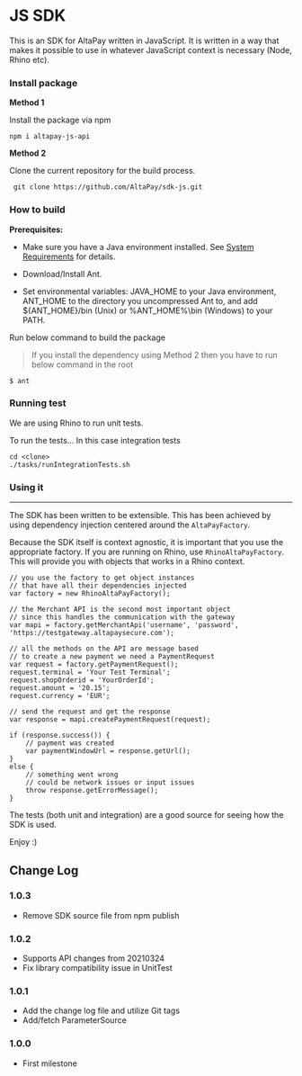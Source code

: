 JS SDK
======

This is an SDK for AltaPay written in JavaScript. It is written in a way that makes it possible to use in whatever JavaScript context is necessary (Node, Rhino etc).

### Install package

**Method 1**

Install the package via npm

``` npm i altapay-js-api ```

**Method 2**

Clone the current repository for the build process.

``` git clone https://github.com/AltaPay/sdk-js.git```


### How to build

**Prerequisites:**

* Make sure you have a Java environment installed. See [System Requirements](https://ant.apache.org/manual/install.html#sysrequirements) for details.

* Download/Install Ant.

* Set environmental variables: JAVA_HOME to your Java environment, ANT_HOME to the directory you uncompressed Ant to, and add ${ANT_HOME}/bin (Unix) or %ANT_HOME%\bin (Windows) to your PATH.

Run below command to build the package

> If you install the dependency using Method 2 then you have to run below command in the root

    $ ant


### Running test

We are using Rhino to run unit tests.

To run the tests... In this case integration tests

```
cd <clone>
./tasks/runIntegrationTests.sh
```

### Using it
--------

The SDK has been written to be extensible. This has been achieved by using dependency injection centered around the `AltaPayFactory`.

Because the SDK itself is context agnostic, it is important that you use the appropriate factory. If you are running on 
Rhino, use `RhinoAltaPayFactory`. This will provide you with objects that works in a Rhino context.

```
// you use the factory to get object instances
// that have all their dependencies injected
var factory = new RhinoAltaPayFactory();

// the Merchant API is the second most important object
// since this handles the communication with the gateway
var mapi = factory.getMerchantApi('username', 'password', 'https://testgateway.altapaysecure.com');

// all the methods on the API are message based
// to create a new payment we need a PaymentRequest
var request = factory.getPaymentRequest();
request.terminal = 'Your Test Terminal';
request.shopOrderid = 'YourOrderId';
request.amount = '20.15';
request.currency = 'EUR';

// send the request and get the response
var response = mapi.createPaymentRequest(request);

if (response.success()) {
	// payment was created
	var paymentWindowUrl = response.getUrl();
}
else {
	// something went wrong
	// could be network issues or input issues
	throw response.getErrorMessage();
}
```

The tests (both unit and integration) are a good source for seeing how the SDK is used.

Enjoy :)

## Change Log

### 1.0.3

- Remove SDK source file from npm publish

### 1.0.2

- Supports API changes from 20210324
- Fix library compatibility issue in UnitTest

### 1.0.1

- Add the change log file and utilize Git tags
- Add/fetch ParameterSource 

### 1.0.0

- First milestone